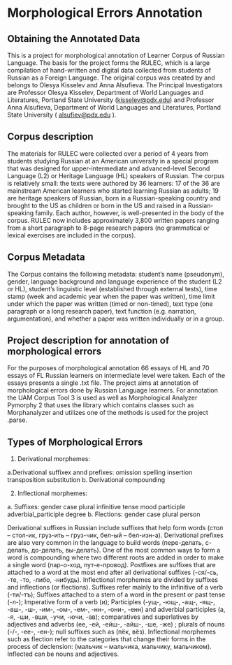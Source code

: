 # Morphological Errors Annotation

## Obtaining the Annotated Data
This is a project for morphological annotation of Learner Corpus of Russian Language. The basis for the project forms the RULEC, which is a large compilation of hand-written and digital data collected from students of Russian as a Foreign Language. The original corpus was created by and belongs to Olesya Kisselev and Anna Alsufieva. The Principal Investigators are Professor Olesya Kisselev, Department of World Languages and Literatures, Portland State University (kisselev@pdx.edu) and Professor Anna Alsufieva, Department of World Languages and Literatures, Portland State University ( alsufiev@pdx.edu ). 

## Corpus description
The materials for RULEC were collected over a period of 4 years from students studying Russian at an American university in a special program that was designed for upper-intermediate and advanced-level Second Language (L2) or Heritage Language (HL) speakers of Russian. The corpus is relatively small: the texts were authored by 36 learners: 17 of the 36 are mainstream American learners who started learning Russian as adults; 19 are heritage speakers of Russian, born in a Russian-speaking country and brought to the US as children or born in the US and raised in a Russian-speaking family. Each author, however, is well-presented in the body of the corpus. RULEC now includes approximately 3,800 written papers ranging from a short paragraph to 8-page research papers (no grammatical or lexical exercises are included in the corpus).

## Corpus Metadata 
The Corpus contains the following metadata: student’s name (pseudonym),
gender, language background and language experience of the student (L2 or HL), student’s linguistic level (established through external tests), time stamp (week and academic year when the paper was written), time limit under which the paper was written (timed or non-timed),
text type (one paragraph or a long research paper), text function (e.g. narration, argumentation), and whether a paper was written individually or in a group.

## Project description for annotation of morphological errors
For the purposes of morphological annotation 66 essays of HL and 70 essays of FL Russian learners on intermediate level were taken. Each of the essays presents a single .txt file. 
The project aims at annotation of morphological errors done by Russian Language learners. 
For annotation the UAM Corpus Tool 3 is used as well as Morphological Analyzer Pymorphy 2 that uses the library which contains classes such as Morphanalyzer and utilizes one of the methods is used for the project .parse.

## Types of Morphological Errors 

1. Derivational morphemes:

a.Derivational suffixex annd prefixes:
omission
spelling
insertion
transposition
substitution
b. Derivational compounding 

2. Inflectional morphemes: 

a. Suffixes:
gender
case
plural
infinitive
tense
mood
participle
adverbial_participle
degree
b. Flections: 
gender
case
plural
person

Derivational suffixes in Russian include suffixes that help form words (стол – стол-ик, груз-ить – груз-чик, бел-ый – бел-изн-а).
Derivational prefixes are also very common in the language to build words (пере-делать, с-делать, до-делать, вы-делать). 
One of the most common ways to form a word is compounding where two different roots are added in order to make a single word (пар-о-ход, пут-е-провод). 
Postfixes are suffixes that are attached to a word at the most end after all derivational suffixes (-ся/-сь, -те, -то, -либо, -нибудь).
Inflectional morphemes are divided by suffixes and inflections (or flections). Suffixes refer mainly to the infinitive of a verb (-ти/-тъ); Suffixes attached to a stem of a word in the present or past tense (-л-); Imperative form of a verb (и); Participles (-ущ-, -ющ-, -ащ-, -ящ-, -вш-, -ш-, -им-, -ом-, -ем-, -нн-, -они-, -енн) and adverbial participles (а, -я, -ши, -вши, -учи, -ючи, -ав); comparatives and superlatives by adjectives and adverbs (ее, -ей, -ейш-, -айш-, -ше, -же) ; plurals of nouns (-/-, -ее-, -ен-); null suffixes such as (пёк, вёз). Inflectional morphemes such as flection refer to the categories that change their forms in the process of declension: (мальчик – мальчика, мальчику, мальчиком). Inflected can be nouns and adjectives. 


